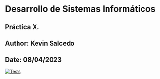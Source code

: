 # Desarrollo de Sistemas Informáticos 

## Práctica X. 
## Author: Kevin Salcedo
## Date: 08/04/2023

[![Tests](https://github.com/Kevinss02/PlantillaTSUpdated/actions/workflows/node.js.yml/badge.svg)](https://github.com/Kevinss02/PlantillaTSUpdated/actions/workflows/node.js.yml)
